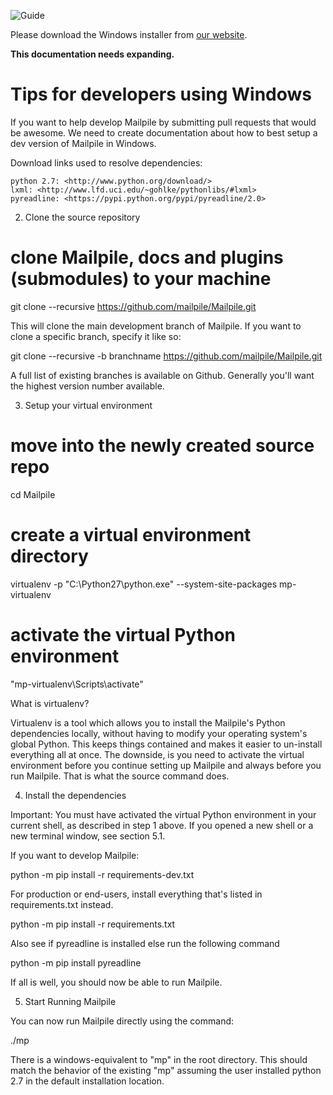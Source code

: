 ![Guide](https://github.com/pagekite/Mailpile/wiki/images/page-guide.png)

Please download the Windows installer from [our website](https://www.mailpile.is/download/). 

**This documentation needs expanding.**

# Tips for developers using Windows

If you want to help develop Mailpile by submitting pull requests that would be awesome. We need to create documentation about how to best setup a dev version of Mailpile in Windows.

Download links used to resolve dependencies:

    python 2.7: <http://www.python.org/download/>
    lxml: <http://www.lfd.uci.edu/~gohlke/pythonlibs/#lxml>
    pyreadline: <https://pypi.python.org/pypi/pyreadline/2.0>

2. Clone the source repository

# clone Mailpile, docs and plugins (submodules) to your machine
git clone --recursive https://github.com/mailpile/Mailpile.git

This will clone the main development branch of Mailpile. If you want to clone a specific branch, specify it like so:

git clone --recursive -b branchname https://github.com/mailpile/Mailpile.git

A full list of existing branches is available on Github. Generally you'll want the highest version number available.

3. Setup your virtual environment

# move into the newly created source repo
cd Mailpile

# create a virtual environment directory
virtualenv -p "C:\Python27\python.exe" --system-site-packages mp-virtualenv

# activate the virtual Python environment
"mp-virtualenv\Scripts\activate"

What is virtualenv?

Virtualenv is a tool which allows you to install the Mailpile's Python dependencies locally, without having to modify your operating system's global Python. This keeps things contained and makes it easier to un-install everything all at once. The downside, is you need to activate the virtual environment before you continue setting up Mailpile and always before you run Mailpile. That is what the source command does.

4. Install the dependencies

Important: You must have activated the virtual Python environment in your current shell, as described in step 1 above. If you opened a new shell or a new terminal window, see section 5.1.

If you want to develop Mailpile:

python -m pip install -r requirements-dev.txt

For production or end-users, install everything that's listed in requirements.txt instead.

python -m pip install -r requirements.txt

Also see if pyreadline is installed else run the following command

python -m pip install pyreadline

If all is well, you should now be able to run Mailpile.

5. Start Running Mailpile

You can now run Mailpile directly using the command:

./mp



There is a windows-equivalent to "mp" in the root directory. This should
match the behavior of the existing "mp" assuming the user installed python
2.7 in the default installation location.

